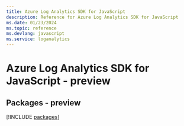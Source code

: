 ```yaml
---
title: Azure Log Analytics SDK for JavaScript
description: Reference for Azure Log Analytics SDK for JavaScript
ms.date: 01/23/2024
ms.topic: reference
ms.devlang: javascript
ms.service: loganalytics
---
```

# Azure Log Analytics SDK for JavaScript - preview
## Packages - preview
[!INCLUDE [packages](log-analytics-index.md)]